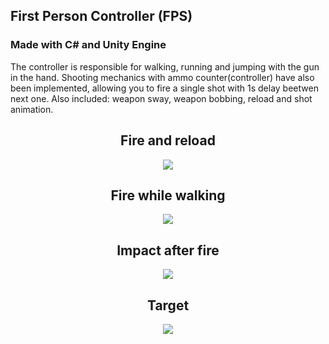 ## First Person Controller (FPS)
### Made with C# and Unity Engine

The controller is responsible for walking, running and jumping with the gun in the hand. Shooting mechanics with ammo counter(controller) have also been implemented, allowing you to fire a single shot with 1s delay beetwen next one. 
Also included: weapon sway, weapon bobbing, reload and shot animation.


<h2 align="center">Fire and reload</h2>
<p align="center">
  <img src="Image/fire.gif"/>
</p>

<h2 align="center">Fire while walking</h2>
<p align="center">
  <img src="Image/walk_fire.gif"/>
</p>

<h2 align="center">Impact after fire</h2>
<p align="center">
  <img src="Image/impact.gif"/>
</p>

<h2 align="center">Target</h2>
<p align="center">
  <img src="Image/target.gif"/>
</p>



